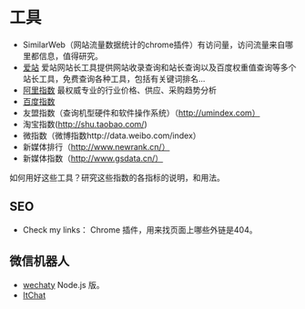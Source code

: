 # 工具
* SimilarWeb（网站流量数据统计的chrome插件）有访问量，访问流量来自哪里都信息，值得研究。
* [爱站](http://www.aizhan.com/) 爱站网站长工具提供网站收录查询和站长查询以及百度权重值查询等多个站长工具，免费查询各种工具，包括有关键词排名...
* [阿里指数](https://index.1688.com/) 最权威专业的行业价格、供应、采购趋势分析
* [百度指数](http://index.baidu.com/)
* 友盟指数（查询机型硬件和软件操作系统）（http://umindex.com）
* 淘宝指数(http://shu.taobao.com/)
* 微指数（微博指数http://data.weibo.com/index）
* 新媒体排行（http://www.newrank.cn/）
* 新媒体指数（http://www.gsdata.cn/）

如何用好这些工具？研究这些指数的各指标的说明，和用法。

## SEO
* Check my links： Chrome 插件，用来找页面上哪些外链是404。

## 微信机器人
* [wechaty](https://github.com/Chatie/wechaty) Node.js 版。
* [ItChat](https://github.com/littlecodersh/ItChat)